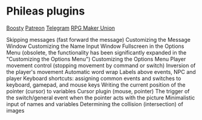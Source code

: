 # Phileas plugins

[Boosty](https://boosty.to/phileas)
[Patreon](https://www.patreon.com/treeverse_games)
[Telegram](https://t.me/treeverse_games)
[RPG Maker Union](https://rpgmakerunion.ru/id/phileas)

Skipping messages (fast forward the message)
Customizing the Message Window
Customizing the Name Input Window
Fullscreen in the Options Menu (obsolete, the functionality has been significantly expanded in the "Customizing the Options Menu")
Customizing the Options Menu
Player movement control (stopping movement by command or switch)
Inversion of the player's movement
Automatic word wrap
Labels above events, NPC and player
Keyboard shortcuts: assigning common events and switches to keyboard, gamepad, and mouse keys
Writing the current position of the pointer (cursor) to variables
Cursor plugin (mouse, pointer)
The trigger of the switch/general event when the pointer acts with the picture
Minimalistic input of names and variables
Determining the collision (intersection) of images
